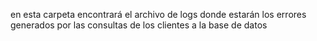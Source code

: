 en esta carpeta encontrará el archivo de logs donde estarán los errores generados por las consultas de los clientes a la base de datos